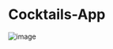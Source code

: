 # Cocktails-App

![image](https://user-images.githubusercontent.com/107784718/184889495-d4f19837-8ba1-4cd1-a4da-830a027732df.png)
